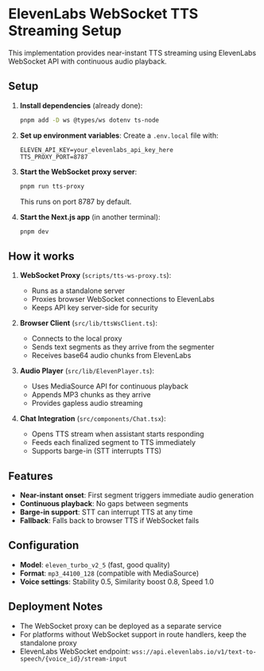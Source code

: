 # ElevenLabs WebSocket TTS Streaming Setup

This implementation provides near-instant TTS streaming using ElevenLabs WebSocket API with continuous audio playback.

## Setup

1. **Install dependencies** (already done):

   ```bash
   pnpm add -D ws @types/ws dotenv ts-node
   ```

2. **Set up environment variables**:
   Create a `.env.local` file with:

   ```
   ELEVEN_API_KEY=your_elevenlabs_api_key_here
   TTS_PROXY_PORT=8787
   ```

3. **Start the WebSocket proxy server**:

   ```bash
   pnpm run tts-proxy
   ```

   This runs on port 8787 by default.

4. **Start the Next.js app** (in another terminal):
   ```bash
   pnpm dev
   ```

## How it works

1. **WebSocket Proxy** (`scripts/tts-ws-proxy.ts`):

   - Runs as a standalone server
   - Proxies browser WebSocket connections to ElevenLabs
   - Keeps API key server-side for security

2. **Browser Client** (`src/lib/ttsWsClient.ts`):

   - Connects to the local proxy
   - Sends text segments as they arrive from the segmenter
   - Receives base64 audio chunks from ElevenLabs

3. **Audio Player** (`src/lib/ElevenPlayer.ts`):

   - Uses MediaSource API for continuous playback
   - Appends MP3 chunks as they arrive
   - Provides gapless audio streaming

4. **Chat Integration** (`src/components/Chat.tsx`):
   - Opens TTS stream when assistant starts responding
   - Feeds each finalized segment to TTS immediately
   - Supports barge-in (STT interrupts TTS)

## Features

- **Near-instant onset**: First segment triggers immediate audio generation
- **Continuous playback**: No gaps between segments
- **Barge-in support**: STT can interrupt TTS at any time
- **Fallback**: Falls back to browser TTS if WebSocket fails

## Configuration

- **Model**: `eleven_turbo_v2_5` (fast, good quality)
- **Format**: `mp3_44100_128` (compatible with MediaSource)
- **Voice settings**: Stability 0.5, Similarity boost 0.8, Speed 1.0

## Deployment Notes

- The WebSocket proxy can be deployed as a separate service
- For platforms without WebSocket support in route handlers, keep the standalone proxy
- ElevenLabs WebSocket endpoint: `wss://api.elevenlabs.io/v1/text-to-speech/{voice_id}/stream-input`

